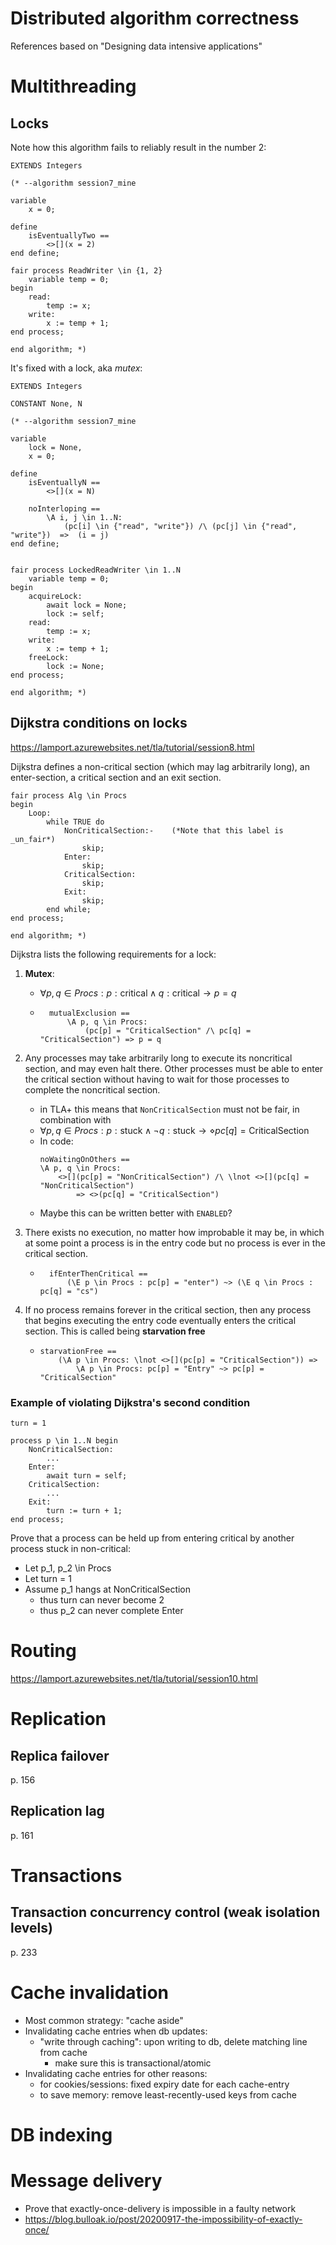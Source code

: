# Distributed algorithm correctness

References based on "Designing data intensive applications"

# Multithreading

## Locks

Note how this algorithm fails to reliably result in the number 2:

```TLA+
EXTENDS Integers

(* --algorithm session7_mine

variable
    x = 0;

define
    isEventuallyTwo ==
        <>[](x = 2)
end define;

fair process ReadWriter \in {1, 2}
    variable temp = 0;
begin
    read:
        temp := x;
    write:
        x := temp + 1;
end process;

end algorithm; *)
```

It's fixed with a lock, aka _mutex_:

```TLA+
EXTENDS Integers

CONSTANT None, N

(* --algorithm session7_mine

variable
    lock = None,
    x = 0;

define
    isEventuallyN ==
        <>[](x = N)

    noInterloping ==
        \A i, j \in 1..N:
            (pc[i] \in {"read", "write"}) /\ (pc[j] \in {"read", "write"})  =>  (i = j)
end define;


fair process LockedReadWriter \in 1..N
    variable temp = 0;
begin
    acquireLock:
        await lock = None;
        lock := self;
    read:
        temp := x;
    write:
        x := temp + 1;
    freeLock:
        lock := None;
end process;

end algorithm; *)
```

## Dijkstra conditions on locks

https://lamport.azurewebsites.net/tla/tutorial/session8.html

Dijkstra defines a non-critical section (which may lag arbitrarily long), an enter-section, a critical section and an exit section.

```TLA+
fair process Alg \in Procs
begin
    Loop:
        while TRUE do
            NonCriticalSection:-    (*Note that this label is _un_fair*)
                skip;
            Enter:
                skip;
            CriticalSection:
                skip;
            Exit:
                skip;
        end while;
end process;

end algorithm; *)
```

Dijkstra lists the following requirements for a lock:

1. **Mutex**:
    - $\forall p, q \in Procs: p:\text{critical} \land q:\text{critical} \to p = q$
    - ```TLA+
        mutualExclusion ==
            \A p, q \in Procs:
                (pc[p] = "CriticalSection" /\ pc[q] = "CriticalSection") => p = q
      ```
2. Any processes may take arbitrarily long to execute its noncritical section, and may even halt there. Other processes must be able to enter the critical section without having to wait for those processes to complete the noncritical section.

    - in TLA+ this means that `NonCriticalSection` must not be fair, in combination with
    - $\forall p,q \in Procs: p:\text{stuck} \land \lnot q:\text{stuck} \to \diamond pc[q] = \text{CriticalSection}$
    - In code:
        ```
        noWaitingOnOthers ==
        \A p, q \in Procs:
            <>[](pc[p] = "NonCriticalSection") /\ \lnot <>[](pc[q] = "NonCriticalSection")
                => <>(pc[q] = "CriticalSection")
        ```
    - Maybe this can be written better with `ENABLED`?

3. There exists no execution, no matter how improbable it may be, in which at some point a process is in the entry code but no process is ever in the critical section.
    - ```TLA+
        ifEnterThenCritical ==
            (\E p \in Procs : pc[p] = "enter") ~> (\E q \in Procs : pc[q] = "cs")
      ```
4. If no process remains forever in the critical section, then any process that begins executing the entry code eventually enters the critical section. This is called being **starvation free**
    - ```TLA+
      starvationFree ==
          (\A p \in Procs: \lnot <>[](pc[p] = "CriticalSection")) =>
              \A p \in Procs: pc[p] = "Entry" ~> pc[p] = "CriticalSection"
      ```

### Example of violating Dijkstra's second condition

```TLA+
turn = 1

process p \in 1..N begin
    NonCriticalSection:
        ...
    Enter:
        await turn = self;
    CriticalSection:
        ...
    Exit:
        turn := turn + 1;
end process;
```

Prove that a process can be held up from entering critical by another process stuck in non-critical:

-   Let p_1, p_2 \in Procs
-   Let turn = 1
-   Assume p_1 hangs at NonCriticalSection
    -   thus turn can never become 2
    -   thus p_2 can never complete Enter

# Routing

https://lamport.azurewebsites.net/tla/tutorial/session10.html

# Replication

## Replica failover

p. 156

## Replication lag

p. 161

# Transactions

## Transaction concurrency control (weak isolation levels)

p. 233

# Cache invalidation

-   Most common strategy: "cache aside"
-   Invalidating cache entries when db updates:
    -   "write through caching": upon writing to db, delete matching line from cache
        -   make sure this is transactional/atomic
-   Invalidating cache entries for other reasons:
    -   for cookies/sessions: fixed expiry date for each cache-entry
    -   to save memory: remove least-recently-used keys from cache

# DB indexing

# Message delivery

-   Prove that exactly-once-delivery is impossible in a faulty network
-   https://blog.bulloak.io/post/20200917-the-impossibility-of-exactly-once/
